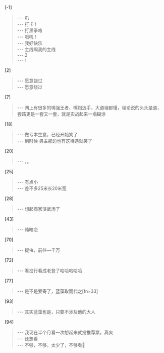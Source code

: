 
[-1] 
>--- 爪<br>
>--- 打卡！<br>
>--- 打黑拳咯<br>
>--- 哦吼！<br>
>--- 我好快乐<br>
>--- 主线啊我的主线<br>
>--- 2<br>
>--- 1<br>

[2] 
>--- 愿意饶过<br>
>--- 愿意绕过<br>

[7] 
>--- 网上有很多的嘴强王者、嘴炮选手，大道理都懂，理论说的头头是道，套路更是一套又一套，就是实战起来一塌糊涂<br>

[18] 
>--- 做亏本生意，已经开始笑了<br>
>--- 到时候
男主那边也有这待遇就笑了<br>

[20] 
>--- 。。<br>

[25] 
>--- 有点小<br>
>--- 差不多25米长20米宽<br>

[28] 
>--- 想起商家演武场了<br>

[43] 
>--- 纯暗恋<br>

[70] 
>--- 捉虫，前往—千万<br>

[73] 
>--- 看岔行看成老登了哈哈哈哈哈<br>

[77] 
>--- 是不是要寄了，蓝藻取而代之[fn=33]<br>

[93] 
>--- 其实蓝藻也是，只要不涉及他的大人<br>

[94] 
>--- 我现在半个月看一次想起来就投推荐票，真爽<br>
>--- 还想看<br>
>--- 不够，不够，太少了，不够看👀<br>
